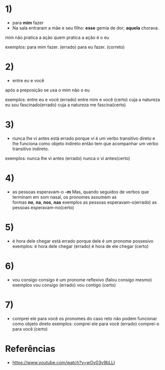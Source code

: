 
# 1)
- para **mim** fazer 
- Na sala entraram a mãe e seu filho: **esse** gemia de dor; **aquela** chorava.

mim não pratica a ação quem pratica a ação é o eu

exemplos:
	para mim fazer. (errado)
	para eu fazer. (correto)

# 2)
- entre eu e você

após a preposição se usa o mim não o eu

exemplos:
	entre eu e você (errado)
	entre mim e você (certo)
	cuja a natureza eu sou fascinado(errado)
	cuja a natureza me fascina(certo)
# 3)
- nunca lhe vi antes
está errado porque vi é um verbo transitivo direto e lhe funciona como objeto indireto então tem que acompanhar um verbo transitivo indireto.

exemplos:
	nunca lhe vi antes (errado)
	nunca o vi antes(certo)
	
# 4)
- as pessoas esperavam-o
 **-m** Mas, quando seguidos de verbos que terminam em som nasal, os pronomes assumem as formas **no**, **na**, **nos**, **nas**
exemplos
	as pessoas esperavam-o(errado)
	as pessoas esperavam-no(certo)
	
# 5)
- é hora dele chegar
está errado porque dele é um pronome possesivo
exemplos:
	é hora dele chegar (errado)
    é hora de ele chegar (certo)
# 6)
- vou consigo
consigo é um pronome reflexivo (falou consigo mesmo)
exemplos
	vou consigo (errado)
	vou contigo (certo)
# 7)
- comprei ele para você
os pronomes do caso reto não podem funcionar como objeto direto
exemplos:
	comprei ele para você (errado)
	comprei-o para você (certo)
# Referências
- https://www.youtube.com/watch?v=wOv03v9bLLI